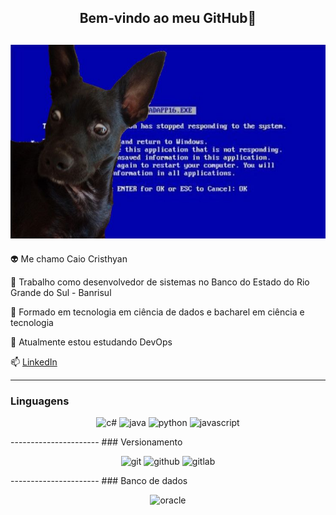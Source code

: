<center><h2>Bem-vindo ao meu GitHub👋</h2></center>

![Imagem cachorro bug](./Imagens/BugDog.jpg)
----------------------

👽 Me chamo Caio Cristhyan

💬 Trabalho como desenvolvedor de sistemas no Banco do Estado do Rio Grande do Sul - Banrisul

🔭 Formado em tecnologia em ciência de dados e bacharel em ciência e tecnologia

🌱 Atualmente estou estudando DevOps

📫 [LinkedIn](https://www.linkedin.com/in/caiocristhyan/)

----------------------
### Linguagens 
<p align="center">
<img src="https://user-images.githubusercontent.com/25181517/121405384-444d7300-c95d-11eb-959f-913020d3bf90.png" alt="c#" width="50" height="50">
<img src="https://user-images.githubusercontent.com/25181517/117201156-9a724800-adec-11eb-9a9d-3cd0f67da4bc.png" alt="java" width="50" height="50">
<img src="https://user-images.githubusercontent.com/25181517/183423507-c056a6f9-1ba8-4312-a350-19bcbc5a8697.png" alt="python" width="50" height="50">
<img src="https://user-images.githubusercontent.com/25181517/117447155-6a868a00-af3d-11eb-9cfe-245df15c9f3f.png" alt="javascript" width="50" height="50">
</p>
----------------------
### Versionamento 
<p align="center">
<img src="https://user-images.githubusercontent.com/25181517/192108372-f71d70ac-7ae6-4c0d-8395-51d8870c2ef0.png" alt="git" width="50" height="50">
<img src="https://user-images.githubusercontent.com/25181517/192108374-8da61ba1-99ec-41d7-80b8-fb2f7c0a4948.png" alt="github" width="50" height="50">
<img src="https://user-images.githubusercontent.com/25181517/192108376-c675d39b-90f6-4073-bde6-5a9291644657.png" alt="gitlab" width="50" height="50">
</p>
----------------------
### Banco de dados
<p align="center">
 <img src="https://user-images.githubusercontent.com/25181517https://user-images.githubusercontent.com/25181517/117208736-bdedc080-adf5-11eb-912f-61c7d43705f6.png" alt="oracle" width="50" height="50">
 </p>
<!--
**caiocristhyan/caiocristhyan** is a ✨ _special_ ✨ repository because its `README.md` (this file) appears on your GitHub profile.

Here are some ideas to get you started:

- 🔭 I’m currently working on ...
- 🌱 I’m currently learning ...
- 👯 I’m looking to collaborate on ...
- 🤔 I’m looking for help with ...
- 💬 Ask me about ...
- 📫 How to reach me: ...
- 😄 Pronouns: ...
- ⚡ Fun fact: ...
-->
